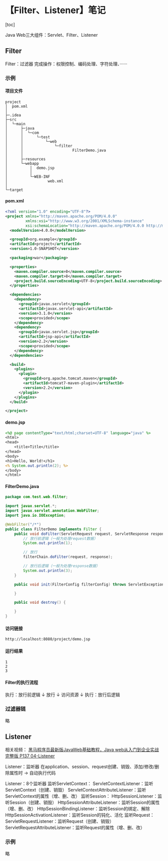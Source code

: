 # 【Filter、Listener】笔记



[toc]



Java Web三大组件：Servlet、Filter、Listener



## Filter

Filter：过滤器
	完成操作：权限控制、编码处理、字符处理、······



### 示例

#### 项目文件

```
project
│  pom.xml
│
├─.idea
├─src
│  └─main
│      ├─java
│      │  └─com
│      │      └─test
│      │          └─web
│      │              └─filter
│      │                      FilterDemo.java
│      │
│      ├─resources
│      └─webapp
│          │  demo.jsp
│          │
│          └─WEB-INF
│                  web.xml
│
└─target
```



#### pom.xml

```xml
<?xml version="1.0" encoding="UTF-8"?>
<project xmlns="http://maven.apache.org/POM/4.0.0"
         xmlns:xsi="http://www.w3.org/2001/XMLSchema-instance"
         xsi:schemaLocation="http://maven.apache.org/POM/4.0.0 http://maven.apache.org/xsd/maven-4.0.0.xsd">
  <modelVersion>4.0.0</modelVersion>

  <groupId>org.example</groupId>
  <artifactId>project</artifactId>
  <version>1.0-SNAPSHOT</version>

  <packaging>war</packaging>

  <properties>
    <maven.compiler.source>8</maven.compiler.source>
    <maven.compiler.target>8</maven.compiler.target>
    <project.build.sourceEncoding>UTF-8</project.build.sourceEncoding>
  </properties>

  <dependencies>
    <dependency>
      <groupId>javax.servlet</groupId>
      <artifactId>javax.servlet-api</artifactId>
      <version>3.1.0</version>
      <scope>provided</scope>
    </dependency>
    <dependency>
      <groupId>javax.servlet.jsp</groupId>
      <artifactId>jsp-api</artifactId>
      <version>2.2</version>
      <scope>provided</scope>
    </dependency>
  </dependencies>

  <build>
    <plugins>
      <plugin>
        <groupId>org.apache.tomcat.maven</groupId>
        <artifactId>tomcat7-maven-plugin</artifactId>
        <version>2.2</version>
      </plugin>
    </plugins>
  </build>

</project>
```



#### demo.jsp

```jsp
<%@ page contentType="text/html;charset=UTF-8" language="java" %>
<html>
<head>
    <title>Title</title>
</head>
<body>
<h1>Hello, World!</h1>
<% System.out.println(2); %>
</body>
</html>
```



#### FilterDemo.java

```java
package com.test.web.filter;

import javax.servlet.*;
import javax.servlet.annotation.WebFilter;
import java.io.IOException;

@WebFilter("/*")
public class FilterDemo implements Filter {
    public void doFilter(ServletRequest request, ServletResponse response, FilterChain filterChain) throws IOException, ServletException {
        // 放行前逻辑（一般为处理request数据）
        System.out.println(1);

        // 放行
        filterChain.doFilter(request, response);

        // 放行后逻辑（一般为处理response数据）
        System.out.println(3);
    }

    public void init(FilterConfig filterConfig) throws ServletException {

    }

    public void destroy() {

    }
}
```



#### 访问链接

```
http://localhost:8080/project/demo.jsp
```



#### 运行结果

```
1
2
3
```



#### Filter的执行流程

执行：放行前逻辑
↓
放行
↓
访问资源
↓
执行：放行后逻辑



### 过滤器链

略



## Listener

相关视频：
[黑马程序员最新版JavaWeb基础教程，Java web从入门到企业实战完整版 P137 04-Listener](https://www.bilibili.com/video/BV1Qf4y1T7Hx?p=137)

Listener：监听器
	在application、session、request创建、销毁、添加/修改/删除属性时 → 自动执行代码

Listener：8个监听器
	监听ServletContext：
		ServletContextListener：监听ServletContext（创建、销毁）
		ServletContextAttributeListener：监听ServletContext的属性（增、删、改）
	监听Session：
		HttpSessionListener：监听Session（创建、销毁）
		HttpSessionAttributeListener：监听Session的属性（增、删、改）
		HttpSessionBindingListener：监听Session的绑定、解除
		HttpSessionActivationListener：监听Session的钝化、活化
	监听Request：
		ServletRequestListener：监听Request（创建、销毁）
		ServletRequestAttributeListener：监听Request的属性（增、删、改）



### 示例

略

